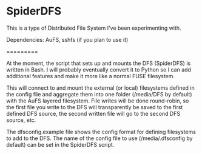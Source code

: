 SpiderDFS
=========

This is a type of Distributed File System I've been experimenting with.

Dependencies: AuFS, sshfs (if you plan to use it)

=========

At the moment, the script that sets up and mounts the DFS (SpiderDFS) is written in Bash. I will probably eventually convert it to Python so I can add additional features and make it more like a normal FUSE filesystem.

This will connect to and mount the external (or local) filesystems defined in the config file and aggregate them into one folder (/media/DFS by default) with the AuFS layered filesystem. File writes will be done round-robin, so the first file you write to the DFS will transparently be saved to the first defined DFS source, the second written file will go to the second DFS source, etc.

The dfsconfig.example file shows the config format for defining filesystems to add to the DFS. The name of the config file to use (/media/.dfsconfig by default) can be set in the SpiderDFS script.
